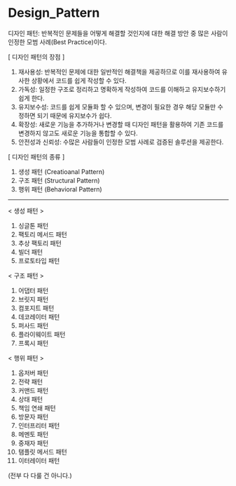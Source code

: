 # Design_Pattern
디자인 패턴: 
반복적인 문제들을 어떻게 해결할 것인지에 대한 해결 방안 중 많은 사람이 인정한 모범 사례(Best Practice)이다.

[ 디자인 패턴의 장점 ]
1. 재사용성: 반복적인 문제에 대한 일반적인 해결책을 제공하므로 이를 재사용하여 유사한 상황에서 코드를 쉽게 작성할 수 있다.
2. 가독성: 일정한 구조로 정리하고 명확하게 작성하여 코드를 이해하고 유지보수하기 쉽게 한다.
3. 유지보수성: 코드를 쉽게 모듈화 할 수 있으며, 변경이 필요한 경우 해당 모듈만 수정하면 되기 때문에 유지보수가 쉽다.
4. 확장성: 새로운 기능을 추가하거나 변경할 때 디자인 패턴을 활용하여 기존 코드를 변경하지 않고도 새로운 기능을 통합할 수 있다.
5. 안전성과 신뢰성: 수많은 사람들이 인정한 모범 사례로 검증된 솔루션을 제공한다.

 [ 디자인 패턴의 종류 ]
 1. 생성 패턴 (Creatioanal Pattern)
 2. 구조 패턴 (Structural Pattern)
 3. 행위 패턴 (Behavioral Pattern)

----------------------------------------------------------------------------------------

< 생성 패턴 >
1. 싱글톤 패턴
2. 팩토리 메서드 패턴
3. 추상 팩토리 패턴
4. 빌더 패턴
5. 프로토타입 패턴

< 구조 패턴 >
1. 어댑터 패턴
2. 브릿지 패턴
3. 컴포지트 패턴
4. 데코레이터 패턴
5. 퍼사드 패턴
6. 플라이웨이트 패턴
7. 프록시 패턴

< 행위 패턴 >
1. 옵저버 패턴
2. 전략 패턴
3. 커맨드 패턴
4. 상태 패턴
5. 책임 연쇄 패턴
6. 방문자 패턴
7. 인터프리터 패턴
8. 메멘토 패턴
9. 중재자 패턴
10. 탬플릿 메서드 패턴
11. 이터레이터 패턴

(전부 다 다룰 건 아니다.) 
